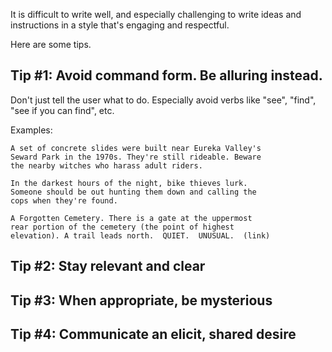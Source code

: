 It is difficult to write well, and especially challenging to write ideas and instructions in a style that's engaging and respectful.

Here are some tips.


## Tip #1: Avoid command form.  Be alluring instead.

Don't just tell the user what to do.  Especially avoid verbs like "see", "find", "see if you can find", etc.

Examples:

    A set of concrete slides were built near Eureka Valley's
    Seward Park in the 1970s. They're still rideable. Beware
    the nearby witches who harass adult riders.

    In the darkest hours of the night, bike thieves lurk.
    Someone should be out hunting them down and calling the
    cops when they're found.

    A Forgotten Cemetery. There is a gate at the uppermost
    rear portion of the cemetery (the point of highest
    elevation). A trail leads north.  QUIET.  UNUSUAL.  (link)


## Tip #2: Stay relevant and clear

## Tip #3: When appropriate, be mysterious

## Tip #4: Communicate an elicit, shared desire
